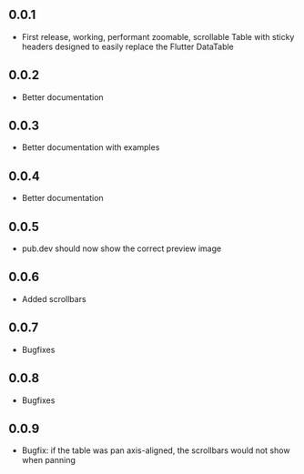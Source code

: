 ## 0.0.1

* First release, working, performant zoomable, scrollable Table with sticky headers designed to easily replace the Flutter DataTable

## 0.0.2
* Better documentation

## 0.0.3
* Better documentation with examples

## 0.0.4
* Better documentation

## 0.0.5
* pub.dev should now show the correct preview image

## 0.0.6
 * Added scrollbars

## 0.0.7
 * Bugfixes

## 0.0.8
 * Bugfixes

## 0.0.9
 * Bugfix: if the table was pan axis-aligned, the scrollbars would not show when panning